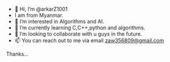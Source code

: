 - 👋 Hi, I’m @arkarZ1001
- I am from Myanmar.
- 👀 I’m interested in Algorithms and AI.
- 🌱 I’m currently learning C,C++,python and algorithms.
- 💞️ I’m looking to collaborate with u guys in the future.
- 📫 You can reach out to me via email zaw356809@gmail.com

Thanks...

<!---
arkarZ1001/arkarZ1001 is a ✨ special ✨ repository because its `README.md` (this file) appears on your GitHub profile.
You can click the Preview link to take a look at your changes.
--->
